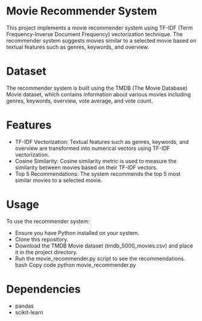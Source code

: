 # Movie Recommender System
This project implements a movie recommender system using TF-IDF (Term Frequency-Inverse Document Frequency) vectorization technique. The recommender system suggests movies similar to a selected movie based on textual features such as genres, keywords, and overview.

# Dataset
The recommender system is built using the TMDB (The Movie Database) Movie dataset, which contains information about various movies including genres, keywords, overview, vote average, and vote count.

# Features
- TF-IDF Vectorization: Textual features such as genres, keywords, and overview are transformed into numerical vectors using TF-IDF vectorization.
- Cosine Similarity: Cosine similarity metric is used to measure the similarity between movies based on their TF-IDF vectors.
- Top 5 Recommendations: The system recommends the top 5 most similar movies to a selected movie.
# Usage
To use the recommender system:
- Ensure you have Python installed on your system.
- Clone this repository.
- Download the TMDB Movie dataset (tmdb_5000_movies.csv) and place it in the project directory.
- Run the movie_recommender.py script to see the recommendations.
bash
Copy code
python movie_recommender.py
# Dependencies
- pandas
- scikit-learn
